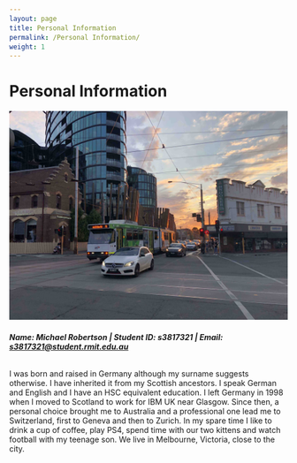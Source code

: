 ```yaml
---
layout: page
title: Personal Information
permalink: /Personal Information/
weight: 1
---
```


# **Personal Information**

<img src="https://raw.githubusercontent.com/Miromat/miromat.github.io/master/assets/melb.jpg" width="855">

###### **Name: Michael Robertson | Student ID: s3817321 | Email: s3817321@student.rmit.edu.au**

I was born and raised in Germany although my surname suggests otherwise. I have inherited it from my Scottish ancestors. I speak German and English and I have an HSC equivalent education. I left Germany in 1998 when I moved to Scotland to work for IBM UK near Glasgow. Since then, a personal choice brought me to Australia and a professional one lead me to Switzerland, first to Geneva and then to Zurich. In my spare time I like to drink a cup of coffee, play PS4, spend time with our two kittens and watch football with my teenage son. We live in Melbourne, Victoria, close to the city.
